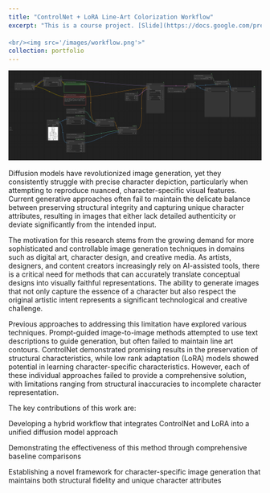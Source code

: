 ```yaml
---
title: "ControlNet + LoRA Line-Art Colorization Workflow"
excerpt: "This is a course project. [Slide](https://docs.google.com/presentation/d/1--OoNGXd8Wfc12vTyD4rxgOoaCXto4GL/edit?usp=sharing&ouid=110097611116200166954&rtpof=true&sd=true)&[Paper](https://drive.google.com/file/d/1jjJ6YeQM4jzgP4o8op2zyBr9xubnGool/view?usp=sharing)

<br/><img src='/images/workflow.png'>"
collection: portfolio
---
```

<img src='/images/workflow.png'>

Diffusion models have revolutionized image generation, yet they consistently struggle with precise character depiction, particularly when attempting to reproduce nuanced, character-specific visual features. Current generative approaches often fail to maintain the delicate balance between preserving structural integrity and capturing unique character attributes, resulting in images that either lack detailed authenticity or deviate significantly from the intended input.

The motivation for this research stems from the growing demand for more sophisticated and controllable image generation techniques in domains such as digital art, character design, and creative media. As artists, designers, and content creators increasingly rely on AI-assisted tools, there is a critical need for methods that can accurately translate conceptual designs into visually faithful representations. The ability to generate images that not only capture the essence of a character but also respect the original artistic intent represents a significant technological and creative challenge.

Previous approaches to addressing this limitation have explored various techniques. Prompt-guided image-to-image methods attempted to use text descriptions to guide generation, but often failed to maintain line art contours. ControlNet demonstrated promising results in the preservation of structural characteristics, while low rank adaptation (LoRA) models showed potential in learning character-specific characteristics. However, each of these individual approaches failed to provide a comprehensive solution, with limitations ranging from structural inaccuracies to incomplete character representation.

The key contributions of this work are:

Developing a hybrid workflow that integrates ControlNet and LoRA into a unified diffusion model approach

Demonstrating the effectiveness of this method through comprehensive baseline comparisons

Establishing a novel framework for character-specific image generation that maintains both structural fidelity and unique character attributes
